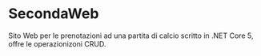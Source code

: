 # SecondaWeb
Sito Web per le prenotazioni ad una partita di calcio scritto in .NET Core 5, offre le operazionizoni CRUD.
